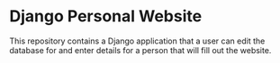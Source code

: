 # Django Personal Website
This repository contains a Django application that a user can edit the database for and enter details for a person that will fill out the website.